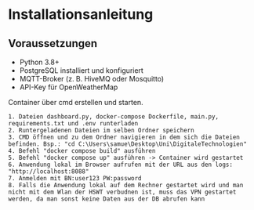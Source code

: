#  Installationsanleitung

## Voraussetzungen
- Python 3.8+
- PostgreSQL installiert und konfiguriert
- MQTT-Broker (z. B. HiveMQ oder Mosquitto)
- API-Key für OpenWeatherMap

Container über cmd erstellen und starten.

    1. Dateien dashboard.py, docker-compose Dockerfile, main.py, requirements.txt und .env runterladen
    2. Runtergeladenen Dateien im selben Ordner speichern
    3. CMD öffnen und zu dem Ordner navigieren in dem sich die Dateien befinden. Bsp.: "cd C:\Users\samue\Desktop\Uni\DigitaleTechnologien"
    4. Befehl "docker compose build" ausführen
    5. Befehl "docker compose up" ausführen -> Container wird gestartet
    6. Anwendung lokal im Browser aufrufen mit der URL aus den logs: "http://localhost:8088"
    7. Anmelden mit BN:user123 PW:password
    8. Falls die Anwendung lokal auf dem Rechner gestartet wird und man nicht mit dem Wlan der HSWT verbudnen ist, muss das VPN gestartet werden, da man sonst keine Daten aus der DB abrufen kann

